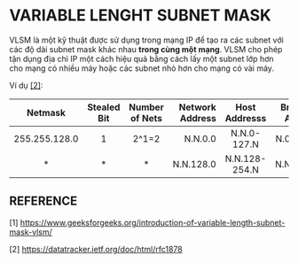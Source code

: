 # VARIABLE LENGHT SUBNET MASK

VLSM là một kỹ thuật được sử dụng trong mạng IP để tạo ra các subnet với các độ dài subnet mask khác nhau **trong cùng một mạng**. VLSM cho phép tận dụng địa chỉ IP một cách hiệu quả bằng cách lấy một subnet lớp hơn cho mạng có nhiều máy hoặc các subnet nhỏ hơn cho mạng có vài máy.

Ví dụ [[2]](https://datatracker.ietf.org/doc/html/rfc1878):

|Netmask|Stealed Bit|Number of Nets|Network Address|Host Addresss|Broadcast Address|
|:-----:|:---------:|:------------:|--------------:|:-----------:|:---------------:|
|255.255.128.0|1|2^1=2|N.N.0.0|N.N.0-127.N|N.0.127.255|
|*|*|*|N.N.128.0|N.N.128-254.N|N.N.254.255|

## REFERENCE

[1] <https://www.geeksforgeeks.org/introduction-of-variable-length-subnet-mask-vlsm/>

[2] <https://datatracker.ietf.org/doc/html/rfc1878>
